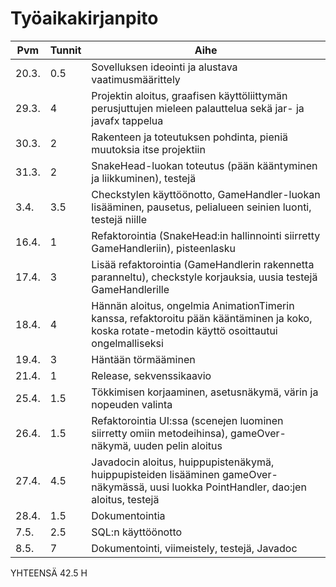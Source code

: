 # Työaikakirjanpito

Pvm | Tunnit | Aihe
------|------|------------------------------------------------
20.3. | 0.5 | Sovelluksen ideointi ja alustava vaatimusmäärittely
29.3. | 4   | Projektin aloitus, graafisen käyttöliittymän perusjuttujen mieleen palauttelua sekä jar- ja javafx tappelua
30.3. | 2   | Rakenteen ja toteutuksen pohdinta, pieniä muutoksia itse projektiin
31.3. | 2   | SnakeHead-luokan toteutus (pään kääntyminen ja liikkuminen), testejä
3.4.  | 3.5 | Checkstylen käyttöönotto, GameHandler-luokan lisääminen, pausetus, pelialueen seinien luonti, testejä niille
16.4. | 1   | Refaktorointia (SnakeHead:in hallinnointi siirretty GameHandleriin), pisteenlasku
17.4. | 3   | Lisää refaktorointia (GameHandlerin rakennetta paranneltu), checkstyle korjauksia, uusia testejä GameHandlerille
18.4. | 4   | Hännän aloitus, ongelmia AnimationTimerin kanssa, refaktoroitu pään kääntäminen ja koko, koska rotate-metodin käyttö osoittautui ongelmalliseksi
19.4. | 3   | Häntään törmääminen
21.4. | 1   | Release, sekvenssikaavio
25.4. | 1.5 | Tökkimisen korjaaminen, asetusnäkymä, värin ja nopeuden valinta
26.4. | 1.5 | Refaktorointia UI:ssa (scenejen luominen siirretty omiin metodeihinsa), gameOver-näkymä, uuden pelin aloitus
27.4. | 4.5 | Javadocin aloitus, huippupistenäkymä, huippupisteiden lisääminen gameOver-näkymässä, uusi luokka PointHandler, dao:jen aloitus, testejä
28.4. | 1.5 | Dokumentointia
7.5.  | 2.5 | SQL:n käyttöönotto
8.5.  | 7   | Dokumentointi, viimeistely, testejä, Javadoc

YHTEENSÄ 42.5 H
